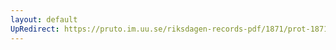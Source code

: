 ```yaml
---
layout: default
UpRedirect: https://pruto.im.uu.se/riksdagen-records-pdf/1871/prot-1871--fk--306/prot-1871--fk--306_001.pdf
---
```

